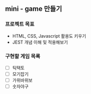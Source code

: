 ## mini - game 만들기

### 프로젝트 목표
- HTML, CSS, Javascript 활용도 키우기
- JEST 개념 이해 및 적용해보기


### 구현할 게임 목록

- [ ] 틱택토
- [ ] 모기잡기
- [ ] 가위바위보
- [ ] 숫자야구
